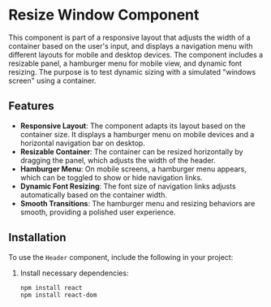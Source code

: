 # Resize Window Component

This component is part of a responsive layout that adjusts the width of a container based on the user's input, and displays a navigation menu with different layouts for mobile and desktop devices. The component includes a resizable panel, a hamburger menu for mobile view, and dynamic font resizing. The purpose is to test dynamic sizing with a simulated "windows screen" using a container.

## Features

- **Responsive Layout**: The component adapts its layout based on the container size. It displays a hamburger menu on mobile devices and a horizontal navigation bar on desktop.
- **Resizable Container**: The container can be resized horizontally by dragging the panel, which adjusts the width of the header.
- **Hamburger Menu**: On mobile screens, a hamburger menu appears, which can be toggled to show or hide navigation links.
- **Dynamic Font Resizing**: The font size of navigation links adjusts automatically based on the container width.
- **Smooth Transitions**: The hamburger menu and resizing behaviors are smooth, providing a polished user experience.

## Installation

To use the `Header` component, include the following in your project:

1. Install necessary dependencies:
   ```bash
   npm install react
   npm install react-dom
